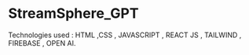 # StreamSphere_GPT
Technologies used : HTML ,CSS , JAVASCRIPT , REACT JS , TAILWIND , FIREBASE , OPEN AI.
